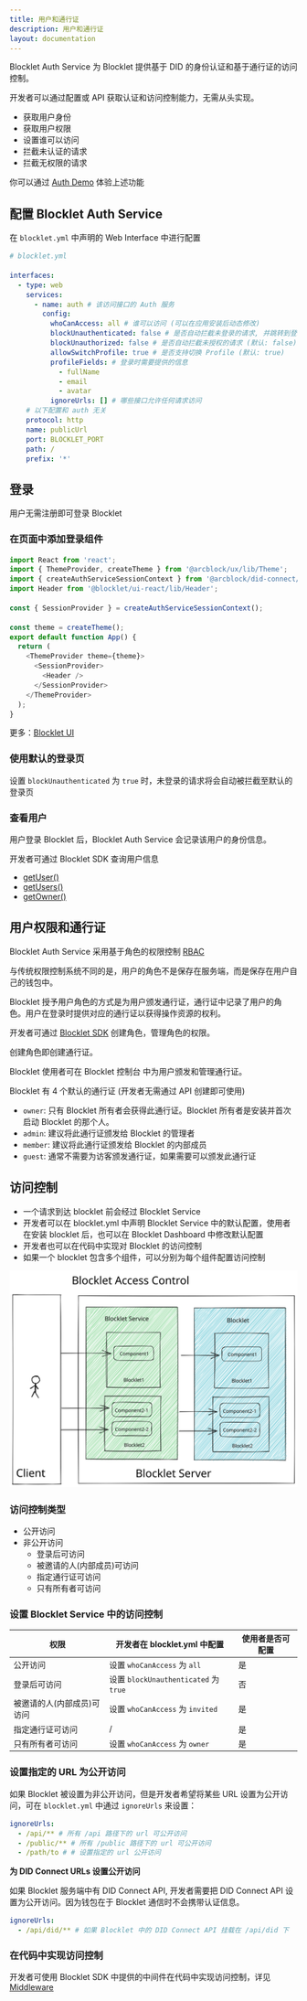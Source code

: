 ```yaml
---
title: 用户和通行证
description: 用户和通行证
layout: documentation
---
```


Blocklet Auth Service 为 Blocklet 提供基于 DID 的身份认证和基于通行证的访问控制。

开发者可以通过配置或 API 获取认证和访问控制能力，无需从头实现。

- 获取用户身份
- 获取用户权限
- 设置谁可以访问
- 拦截未认证的请求
- 拦截无权限的请求

你可以通过 [Auth Demo](/samples/auth-demo) 体验上述功能

## 配置 Blocklet Auth Service

在 `blocklet.yml` 中声明的 Web Interface 中进行配置

```yml
# blocklet.yml

interfaces:
  - type: web
    services:
      - name: auth # 该访问接口的 Auth 服务
        config:
          whoCanAccess: all # 谁可以访问 (可以在应用安装后动态修改)
          blockUnauthenticated: false # 是否自动拦截未登录的请求, 并跳转到登录页 (默认: false)
          blockUnauthorized: false # 是否自动拦截未授权的请求 (默认: false)
          allowSwitchProfile: true # 是否支持切换 Profile (默认: true)
          profileFields: # 登录时需要提供的信息
            - fullName
            - email
            - avatar
          ignoreUrls: [] # 哪些接口允许任何请求访问
    # 以下配置和 auth 无关
    protocol: http
    name: publicUrl
    port: BLOCKLET_PORT
    path: /
    prefix: '*'
```

## 登录

用户无需注册即可登录 Blocklet

### 在页面中添加登录组件

```js
import React from 'react';
import { ThemeProvider, createTheme } from '@arcblock/ux/lib/Theme';
import { createAuthServiceSessionContext } from '@arcblock/did-connect/lib/Session';
import Header from '@blocklet/ui-react/lib/Header';

const { SessionProvider } = createAuthServiceSessionContext();

const theme = createTheme();
export default function App() {
  return (
    <ThemeProvider theme={theme}>
      <SessionProvider>
        <Header />
      </SessionProvider>
    </ThemeProvider>
  );
}
```

更多：[Blocklet UI](/development/blocklet-ui-usage)

### 使用默认的登录页

设置 `blockUnauthenticated` 为 `true` 时，未登录的请求将会自动被拦截至默认的登录页

### 查看用户

用户登录 Blocklet 后，Blocklet Auth Service 会记录该用户的身份信息。

开发者可通过 Blocklet SDK 查询用户信息

- [getUser()](/reference/blocklet-sdk#getuser)
- [getUsers()](/reference/blocklet-sdk#getusers)
- [getOwner()](/reference/blocklet-sdk#getowner)

## 用户权限和通行证

Blocklet Auth Service 采用基于角色的权限控制 [RBAC](https://en.wikipedia.org/wiki/Role-based_access_control)

与传统权限控制系统不同的是，用户的角色不是保存在服务端，而是保存在用户自己的钱包中。

Blocklet 授予用户角色的方式是为用户颁发通行证，通行证中记录了用户的角色。用户在登录时提供对应的通行证以获得操作资源的权利。

开发者可通过 [Blocklet SDK](/reference/blocklet-sdk#auth) 创建角色，管理角色的权限。

创建角色即创建通行证。

Blocklet 使用者可在 Blocklet 控制台 中为用户颁发和管理通行证。

Blocklet 有 4 个默认的通行证 (开发者无需通过 API 创建即可使用)

- `owner`: 只有 Blocklet 所有者会获得此通行证。Blocklet 所有者是安装并首次启动 Blocklet 的那个人。
- `admin`: 建议将此通行证颁发给 Blocklet 的管理者
- `member`: 建议将此通行证颁发给 Blocklet 的内部成员
- `guest`: 通常不需要为访客颁发通行证，如果需要可以颁发此通行证

## 访问控制

- 一个请求到达 blocklet 前会经过 Blocklet Service
- 开发者可以在 blocklet.yml 中声明 Blocklet Service 中的默认配置，使用者在安装 blocklet 后，也可以在 Blocklet Dashboard 中修改默认配置
- 开发者也可以在代码中实现对 Blocklet 的访问控制
- 如果一个 blocklet 包含多个组件，可以分别为每个组件配置访问控制

![](./images/access-control.svg)

### 访问控制类型

- 公开访问
- 非公开访问
  - 登录后可访问
  - 被邀请的人(内部成员)可访问
  - 指定通行证可访问
  - 只有所有者可访问

### 设置 Blocklet Service 中的访问控制

| 权限                       | 开发者在 blocklet.yml 中配置          | 使用者是否可配置 |
| -------------------------- | ------------------------------------- | ---------------- |
| 公开访问                   | 设置 `whoCanAccess` 为 `all`          | 是               |
| 登录后可访问               | 设置 `blockUnauthenticated` 为 `true` | 否               |
| 被邀请的人(内部成员)可访问 | 设置 `whoCanAccess` 为 `invited`      | 是               |
| 指定通行证可访问           | /                                     | 是               |
| 只有所有者可访问           | 设置 `whoCanAccess` 为 `owner`        | 是               |

### 设置指定的 URL 为公开访问

如果 Blocklet 被设置为非公开访问，但是开发者希望将某些 URL 设置为公开访问，可在 `blocklet.yml` 中通过 `ignoreUrls` 来设置：

```yml
ignoreUrls:
  - /api/** # 所有 /api 路径下的 url 可公开访问
  - /public/** # 所有 /public 路径下的 url 可公开访问
  - /path/to # # 设置指定的 url 公开访问
```

**为 DID Connect URLs 设置公开访问**

如果 Blocklet 服务端中有 DID Connect API, 开发者需要把 DID Connect API 设置为公开访问。因为钱包在于 Blocklet 通信时不会携带认证信息。

```yml
ignoreUrls:
  - /api/did/** # 如果 Blocklet 中的 DID Connect API 挂载在 /api/did 下
```

### 在代码中实现访问控制

开发者可使用 Blocklet SDK 中提供的中间件在代码中实现访问控制，详见 [Middleware](/reference/blocklet-sdk#access)
